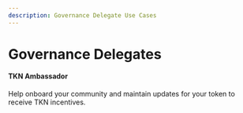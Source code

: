 ```yaml
---
description: Governance Delegate Use Cases
---
```


# Governance Delegates

#### TKN Ambassador

Help onboard your community and maintain updates for your token to receive TKN incentives.
